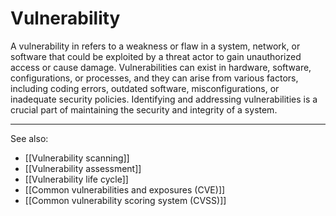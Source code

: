 
# Vulnerability

A vulnerability in refers to a weakness or flaw in a system, network, or software that could be exploited by a threat actor to gain unauthorized access or cause damage. Vulnerabilities can exist in hardware, software, configurations, or processes, and they can arise from various factors, including coding errors, outdated software, misconfigurations, or inadequate security policies. Identifying and addressing vulnerabilities is a crucial part of maintaining the security and integrity of a system.

---

See also:

- [[Vulnerability scanning]]
- [[Vulnerability assessment]]
- [[Vulnerability life cycle]]
- [[Common vulnerabilities and exposures (CVE)]]
- [[Common vulnerability scoring system (CVSS)]]
